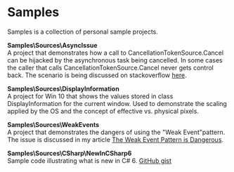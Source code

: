# Samples
Samples is a collection of personal sample projects.

**Samples\Sources\AsyncIssue**  
A project that demonstrates how a call to CancellationTokenSource.Cancel can be hijacked by the asynchronous task being cancelled. In some cases the caller that calls CancellationTokenSource.Cancel never gets control back.
The scenario is being discussed on stackoverflow [here](https://stackoverflow.com/questions/31495411/a-call-to-cancellationtokensource-cancel-never-returns).

**Samples\Sources\DisplayInformation**  
A project for Win 10 that shows the values stored in class DisplayInformation for the current window. Used to demonstrate the scaling applied by the OS and the concept of effective vs. physical pixels.

**Samples\Sources\WeakEvents**  
A project that demonstrates the dangers of using the "Weak Event"pattern. The issue is discussed in my article [The Weak Event Pattern is Dangerous](http://ladimolnar.com/2015/09/14/the-weak-event-pattern-is-dangerous/).

**Samples\Sources\CSharp\NewInCSharp6**  
Sample code illustrating what is new in C# 6. [GitHub gist](https://gist.github.com/ladimolnar/d982ae6deb80c78b47496b182d84c3a2)

